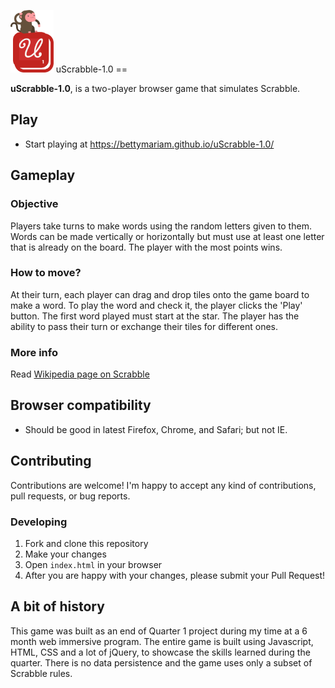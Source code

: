 <img height="100px" src="./scrabble-logo.png" target_blank /> uScrabble-1.0
    ==


**uScrabble-1.0**, is a two-player browser game that simulates Scrabble.

## Play
* Start playing at https://bettymariam.github.io/uScrabble-1.0/

## Gameplay
### Objective
Players take turns to make words using the random letters given to them. Words can be made vertically or horizontally but must use at least one letter that is already on the board. The player with the most points wins.

### How to move?
At their turn, each player can drag and drop tiles onto the game board to make a word. To play the word and check it, the player clicks the 'Play' button. The first word played must start at the star. The player has the ability to pass their turn or exchange their tiles for different ones.

### More info
Read [Wikipedia page on Scrabble](https://en.wikipedia.org/wiki/Scrabble)

## Browser compatibility
- Should be good in latest Firefox, Chrome, and Safari; but not IE.

## Contributing
Contributions are welcome! I'm happy to accept any kind of contributions, pull requests, or bug reports.

### Developing

1. Fork and clone this repository
2. Make your changes
3. Open `index.html` in your browser
4. After you are happy with your changes, please submit your Pull Request!

## A bit of history
This game was built as an end of Quarter 1 project during my time at a 6 month web immersive program. The entire game is built using Javascript, HTML, CSS and a lot of jQuery, to showcase the skills learned during the quarter. There is no data persistence and the game uses only a subset of Scrabble rules.  
